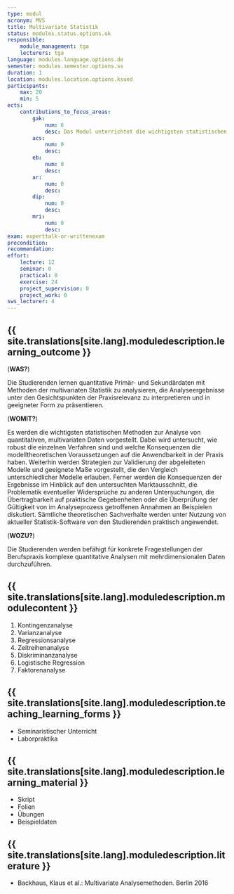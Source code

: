 ```yaml
---
type: modul
acronym: MVS
title: Multivariate Statistik
status: modules.status.options.ok
responsible: 
    module_management: tga
    lecturers: tga
language: modules.language.options.de
semester: modules.semester.options.ss
duration: 1
location: modules.location.options.ksued
participants:
    max: 20
    min: 5
ects: 
    contributions_to_focus_areas:
        gak: 
            num: 6
            desc: Das Modul unterrichtet die wichtigsten statistischen Methoden zur Analyse von quantitativen, multivariaten Daten und damit wird Wissen aus Daten generiert. 
        acs: 
            num: 0
            desc:
        eb: 
            num: 0
            desc:
        ar: 
            num: 0
            desc:
        dip: 
            num: 0
            desc:
        mri: 
            num: 0
            desc:
exam: experttalk-or-writtenexam
precondition: 
recommendation: 
effort:
    lecture: 12
    seminar: 0
    practical: 0
    exercise: 24
    project_supervision: 0
    project_work: 0
sws_lecturer: 4  
---
```




## {{ site.translations[site.lang].moduledescription.learning_outcome }}
<!-- Learning Outcome -->

(**WAS?**) 

Die Studierenden lernen quantitative Primär- und Sekundärdaten mit Methoden der multivariaten Statistik zu analysieren, die Analyseergebnisse unter den Gesichtspunkten der Praxisrelevanz zu interpretieren und in geeigneter Form zu präsentieren. 

(**WOMIT?**) 

Es werden die wichtigsten statistischen Methoden zur Analyse von quantitativen, multivariaten Daten vorgestellt. Dabei wird untersucht, wie robust die einzelnen Verfahren sind und welche Konsequenzen die modelltheoretischen Voraussetzungen auf die Anwendbarkeit in der Praxis haben. Weiterhin werden Strategien zur Validierung der abgeleiteten Modelle und geeignete Maße vorgestellt, die den Vergleich unterschiedlicher Modelle erlauben. 
Ferner werden die Konsequenzen der Ergebnisse im Hinblick auf den untersuchten Marktausschnitt, die Problematik eventueller Widersprüche zu anderen Untersuchungen, die Übertragbarkeit auf praktische Gegebenheiten oder die Überprüfung der Gültigkeit von im Analyseprozess getroffenen Annahmen an Beispielen diskutiert. 
Sämtliche theoretischen Sachverhalte werden unter Nutzung von aktueller Statistik-Software von den Studierenden praktisch angewendet.
 
(**WOZU?**) 

Die Studierenden werden befähigt für konkrete Fragestellungen der Berufspraxis komplexe quantitative
 Analysen mit mehrdimensionalen Daten durchzuführen.



  
## {{ site.translations[site.lang].moduledescription.modulecontent }}
<!-- Modulinhalt -->

1. Kontingenzanalyse 
2. Varianzanalyse 
3. Regressionsanalyse 
4. Zeitreihenanalyse 
5. Diskriminanzanalyse 
6. Logistische Regression 
7. Faktorenanalyse



## {{ site.translations[site.lang].moduledescription.teaching_learning_forms }}
<!-- Lehr- und Lernformen -->

* Seminaristischer Unterricht 
* Laborpraktika


## {{ site.translations[site.lang].moduledescription.learning_material }}
<!-- Zur Verfügung gestelltes Lehrmaterial -->

* Skript
* Folien
* Übungen
* Beispieldaten


## {{ site.translations[site.lang].moduledescription.literature }}
<!-- Weiterführende Literatur -->

* Backhaus, Klaus et al.: Multivariate Analysemethoden. Berlin 2016
